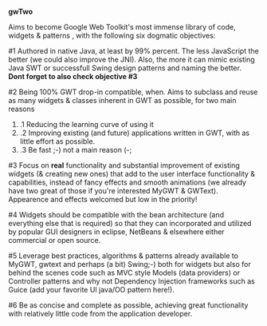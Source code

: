 **gwTwo**

Aims to become Google Web Toolkit's most immense library of code, widgets & patterns , with the following six dogmatic objectives:

#1 Authored in native Java, at least by 99% percent. The less JavaScript the better (we could also improve the JNI). Also, the more it can mimic existing Java SWT or successfull Swing design patterns and naming the better. **Dont forget to also check objective #3**

#2 Being 100% GWT drop-in compatible, when. Aims to subclass and reuse as many widgets & classes inherent in GWT as possible, for two main reasons
  1. .1 Reducing the learning curve of using it
  1. .2 Improving existing (and future) applications written in GWT, with as little effort as possible.
  1. .3 Be fast ;-) not a main reason (-;

#3 Focus on **real** functionality and substantial improvement of existing widgets (& creating new ones) that add to the user interface functionality & capabilities, instead of fancy effects and smooth animations (we already have two great of those if you're interested MyGWT & GWText). Appearence and effects welcomed but low in the priority!

#4 Widgets should be compatible with the bean architecture (and everything else that is required) so that they can incorporated and utilized by popular GUI designers in eclipse, NetBeans & elsewhere either commercial or open source.

#5 Leverage best practices, algorithms & patterns already available to MyGWT, gwtext and perhaps (a bit) Swing;-) both for widgets but also for behind the scenes code such as MVC style Models (data providers) or Controller patterns and why not Dependency Injection frameworks such as Guice (add your favorite UI java/OO pattern here!).

#6 Be as concise and complete as possible, achieving great functionality with relatively little code from the application developer.
